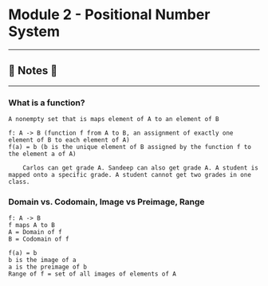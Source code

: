 #  Module 2 - Positional Number System

----
## :notebook: Notes :notebook:
----

### What is a function?
    A nonempty set that is maps element of A to an element of B
    
    f: A -> B (function f from A to B, an assignment of exactly one element of B to each element of A)
    f(a) = b (b is the unique element of B assigned by the function f to the element a of A)
        
        Carlos can get grade A. Sandeep can also get grade A. A student is mapped onto a specific grade. A student cannot get two grades in one class. 
        
### Domain vs. Codomain, Image vs Preimage, Range
    f: A -> B 
    f maps A to B 
    A = Domain of f
    B = Codomain of f

    f(a) = b
    b is the image of a
    a is the preimage of b
    Range of f = set of all images of elements of A
    

    
    
